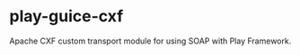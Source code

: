 play-guice-cxf
==============

Apache CXF custom transport module for using SOAP with Play Framework.
